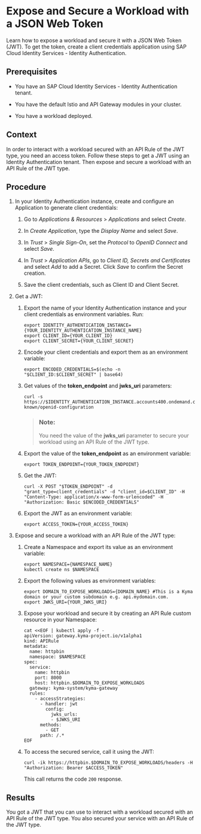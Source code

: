 

# Expose and Secure a Workload with a JSON Web Token

Learn how to expose a workload and secure it with a JSON Web Token \(JWT\). To get the token, create a client credentials application using SAP Cloud Identity Services - Identity Authentication.





## Prerequisites

-   You have an SAP Cloud Identity Services - Identity Authentication tenant.

-   You have the default Istio and API Gateway modules in your cluster.

-   You have a workload deployed.




## Context

In order to interact with a workload secured with an API Rule of the JWT type, you need an access token. Follow these steps to get a JWT using an Identity Authentication tenant. Then expose and secure a workload with an API Rule of the JWT type.



## Procedure

1.  In your Identity Authentication instance, create and configure an Application to generate client credentials:

    1.  Go to *Applications & Resources* \> *Applications* and select *Create*.

    2.  In *Create Application*, type the *Display Name* and select *Save*.

    3.  In *Trust* \> *Single Sign-On*, set the *Protocol* to *OpenID Connect* and select *Save*.

    4.  In *Trust* \> *Application APIs*, go to *Client ID, Secrets and Certificates* and select *Add* to add a Secret. Click *Save* to confirm the Secret creation.

    5.  Save the client credentials, such as Client ID and Client Secret.


2.  Get a JWT:

    1.  Export the name of your Identity Authentication instance and your client credentials as environment variables. Run:

        ```
        export IDENTITY_AUTHENTICATION_INSTANCE={YOUR_IDENTITY_AUTHENTICATION_INSTANCE_NAME}
        export CLIENT_ID={YOUR_CLIENT_ID}
        export CLIENT_SECRET={YOUR_CLIENT_SECRET}
        ```

    2.  Encode your client credentials and export them as an environment variable:

        ```
        export ENCODED_CREDENTIALS=$(echo -n "$CLIENT_ID:$CLIENT_SECRET" | base64)
        ```

    3.  Get values of the **token\_endpoint** and **jwks\_uri** parameters:

        ```
        curl -s https://$IDENTITY_AUTHENTICATION_INSTANCE.accounts400.ondemand.com/.well-known/openid-configuration
        ```

        > ### Note:  
        > You need the value of the **jwks\_uri** parameter to secure your workload using an API Rule of the JWT type.

    4.  Export the value of the **token\_endpoint** as an environment variable:

        ```
        export TOKEN_ENDPOINT={YOUR_TOKEN_ENDPOINT}
        ```

    5.  Get the JWT:

        ```
        curl -X POST "$TOKEN_ENDPOINT" -d "grant_type=client_credentials" -d "client_id=$CLIENT_ID" -H "Content-Type: application/x-www-form-urlencoded" -H "Authorization: Basic $ENCODED_CREDENTIALS"
        ```

    6.  Export the JWT as an environment variable:

        ```
        export ACCESS_TOKEN={YOUR_ACCESS_TOKEN}
        ```


3.  Expose and secure a workload with an API Rule of the JWT type:

    1.  Create a Namespace and export its value as an environment variable:

        ```
        export NAMESPACE={NAMESPACE_NAME}
        kubectl create ns $NAMESPACE
        ```

    2.  Export the following values as environment variables:

        ```
        export DOMAIN_TO_EXPOSE_WORKLOADS={DOMAIN_NAME} #This is a Kyma domain or your custom subdomain e.g. api.mydomain.com.
        export JWKS_URI={YOUR_JWKS_URI}
        ```

    3.  Expose your workload and secure it by creating an API Rule custom resource in your Namespace:

        ```
        cat <<EOF | kubectl apply -f -
        apiVersion: gateway.kyma-project.io/v1alpha1
        kind: APIRule
        metadata:
          name: httpbin
          namespace: $NAMESPACE
        spec:
          service:
            name: httpbin
            port: 8000
            host: httpbin.$DOMAIN_TO_EXPOSE_WORKLOADS
          gateway: kyma-system/kyma-gateway
          rules:
            - accessStrategies:
              - handler: jwt
                config:
                  jwks_urls:
                  - $JWKS_URI
              methods:
                - GET
              path: /.* 
        EOF
        ```

    4.  To access the secured service, call it using the JWT:

        ```
        curl -ik https://httpbin.$DOMAIN_TO_EXPOSE_WORKLOADS/headers -H "Authorization: Bearer $ACCESS_TOKEN"
        ```

        This call returns the code `200` response.







## Results

You got a JWT that you can use to interact with a workload secured with an API Rule of the JWT type. You also secured your service with an API Rule of the JWT type.

